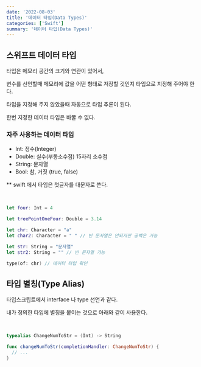 ```yaml
---
date: '2022-08-03'
title: '데이터 타입(Data Types)'
categories: ['Swift']
summary: '데이터 타입(Data Types)'
---
```


## 스위프트 데이터 타입

타입은 메모리 공간의 크기와 연관이 있어서,

변수를 선언할때 메모리에 값을 어떤 형태로 저장할 것인지 타입으로 지정해 주어야 한다.

타입을 지정해 주지 않았을때 자동으로 타입 추론이 된다.

한번 지정한 데이터 타입은 바꿀 수 없다.

### 자주 사용하는 데이터 타입

- Int: 정수(Integer)
- Double: 실수(부동소수점) 15자리 소수점
- String: 문자열
- Bool: 참, 거짓 (true, false)

\*\* swift 에서 타입은 첫글자를 대문자로 쓴다.

<br/>

```swift
let four: Int = 4

let treePointOneFour: Double = 3.14

let chr: Character = "a"
let char2: Character = " " // 빈 문자열은 안되지만 공백은 가능

let str: String = "문자열"
let str2: String = "" // 빈 문자열 가능

type(of: chr) // 데이터 타입 확인
```

## 타입 별칭(Type Alias)

타입스크립트에서 interface 나 type 선언과 같다.

내가 정의한 타입에 별칭을 붙이는 것으로 아래와 같이 사용한다.

<br/>

```swift
typealias ChangeNumToStr = (Int) -> String

func changeNumToStr(completionHandler: ChangeNumToStr) {
  // ...
}
```
